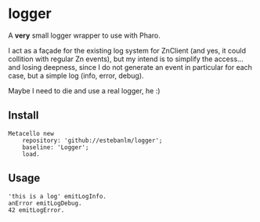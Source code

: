 # logger

A **very** small logger wrapper to use with Pharo.

I act as a façade for the existing log system for ZnClient (and yes, it could collition with regular Zn 
events), but my intend is to simplify the access... and losing deepness, since I do not generate an event 
in particular for each case, but a simple log (info, error, debug).

Maybe I need to die and use a real logger, he :)

## Install

```Smalltalk
Metacello new
	repository: 'github://estebanlm/logger';
	baseline: 'Logger';
	load.
```

## Usage

```Smalltalk
'this is a log' emitLogInfo.
anError emitLogDebug.
42 emitLogError.
```

